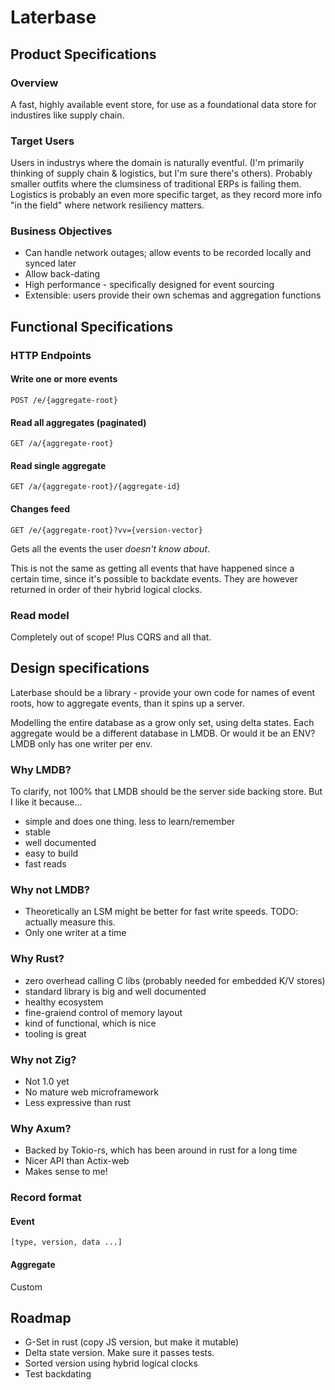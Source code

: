 # Laterbase

## Product Specifications

### Overview

A fast, highly available event store, for use as a foundational data store for industires like supply chain.

### Target Users

Users in industrys where the domain is naturally eventful. (I'm primarily thinking of supply chain & logistics, but I'm sure there's others). Probably smaller outfits where the clumsiness of traditional ERPs is failing them. Logistics is probably an even more specific target, as they record more info "in the field" where network resiliency matters.

### Business Objectives

- Can handle network outages; allow events to be recorded locally and synced later
- Allow back-dating
- High performance - specifically designed for event sourcing
- Extensible: users provide their own schemas and aggregation functions

## Functional Specifications

### HTTP Endpoints

#### Write one or more events
```
POST /e/{aggregate-root}
```

#### Read all aggregates (paginated)
```
GET /a/{aggregate-root}
```

#### Read single aggregate
```
GET /a/{aggregate-root}/{aggregate-id}
```

#### Changes feed
```
GET /e/{aggregate-root}?vv={version-vector} 
```

Gets all the events the user *doesn't know about*.

This is not the same as getting all events that have happened since a certain time, since it's possible to backdate events. They are however returned in order of their hybrid logical clocks.

### Read model

Completely out of scope! Plus CQRS and all that.

## Design specifications

Laterbase should be a library - provide your own code for names of event roots, how to aggregate events, than it spins up a server.

Modelling the entire database as a grow only set, using delta states.
Each aggregate would be a different database in LMDB. Or would it be an ENV? LMDB only has one writer per env.

### Why LMDB?

To clarify, not 100% that LMDB should be the server side backing store. But I like it because...

- simple and does one thing. less to learn/remember
- stable
- well documented
- easy to build
- fast reads

### Why not LMDB?

- Theoretically an LSM might be better for fast write speeds. TODO: actually measure this.
- Only one writer at a time

### Why Rust?

- zero overhead calling C libs (probably needed for embedded K/V stores)
- standard library is big and well documented
- healthy ecosystem
- fine-graiend control of memory layout
- kind of functional, which is nice
- tooling is great

### Why not Zig?

- Not 1.0 yet
- No mature web microframework
- Less expressive than rust

### Why Axum?

- Backed by Tokio-rs, which has been around in rust for a long time
- Nicer API than Actix-web
- Makes sense to me!

### Record format

#### Event

```
[type, version, data ...]
```

#### Aggregate

Custom

## Roadmap

- G-Set in rust (copy JS version, but make it mutable)
- Delta state version. Make sure it passes tests.
- Sorted version using hybrid logical clocks
- Test backdating

